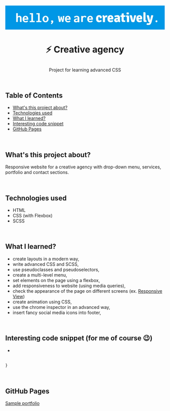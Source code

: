 <p align="center">
<a href="https://grzegorz-jodlowski.github.io/creative-agency/"><img src="logo1.jpg" title="logo" alt="pharmaceutical mortar with a pistol"></a>
</p>



# <p align="center">⚡ Creative agency</p>
<p align="center">Project for learning advanced CSS</p>


</br>

## Table of Contents

- [What's this project about?](#about)
- [Technologies used](#technologies)
- [What I learned?](#what)
- [Interesting code snippet](#interesting)
- [GitHub Pages](#gitHub)

</br>

## <a name="about"></a>What's this project about?

Responsive website for a creative agency with drop-down menu, services, portfolio and contact sections.

</br>

## <a name="technologies"></a>Technologies used
- HTML
- CSS (with Flexbox)
- SCSS

</br>

## <a name="what"></a>What I learned?

- create layouts in a modern way,
- write advanced CSS and SCSS,
- use pseudoclasses and pseudoselectors,
- create a multi-level menu,
- set elements on the page using a flexbox,
- add responsiveness to website (using media queries),
- check the appearance of the page on different screens (ex. <a href="http://responsiv.eu/">Responsive View</a>)
- create animation using CSS,
- use the chrome inspector in an advanced way,
- insert fancy social media icons into footer,






</br>

## <a name="interesting"></a>Interesting code snippet (for me of course 😉)
-

```css

}
```


</br>

## <a name="gitHub"></a>GitHub Pages
<a href="https://grzegorz-jodlowski.github.io/creative-agency/">Sample portfolio</a>


